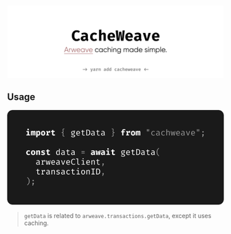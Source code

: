 ![](./img/hero.svg)

## Usage

![](./img/getData.svg)

> `getData` is related to `arweave.transactions.getData`, except it uses caching.

